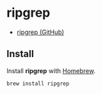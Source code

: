 # ripgrep

- [ripgrep (GitHub)](https://github.com/BurntSushi/ripgrep)

## Install

Install **ripgrep** with [Homebrew](Homebrew.md).

```shell
brew install ripgrep
```
